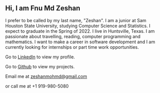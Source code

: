 ## Hi, I am Fnu Md Zeshan

I prefer to be called by my last name, "Zeshan". I am a junior at Sam Houston State University, studying Computer Science and Statistics. I expect to graduate in the Spring of 2022. I live in Huntsville, Texas. I am passionate about travelling, reading, computer programming and mathematics. I want to make a career in software development and I am currently looking for internships or part time work opportunities. 

Go to [LinkedIn](https://www.linkedin.com/in/fnu-md-zeshan-613789204/) to view my profile.

Go to [Github](https://github.com/Zeshan-Fnu) to view my projects.

Email me at zeshanmohmd@gmail.com

or call me at +1 919-980-5080
